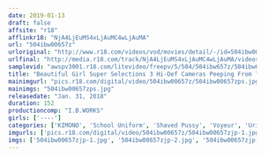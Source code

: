 ```yaml
---
date: 2019-01-13
draft: false
affsite: "r18"
afflinkr18: "NjA4LjEuMS4xLjAuMC4wLjAuMA"
url: "504ibw00657z"
urloriginal: "http://www.r18.com/videos/vod/movies/detail/-/id=504ibw00657z"
urlfinal: "http://media.r18.com/track/NjA4LjEuMS4xLjAuMC4wLjAuMA/videos/vod/movies/detail/-/id=504ibw00657z"
samplevid: "awspv3001.r18.com/litevideo/freepv/5/504/504ibw657z/504ibw657z_dmb_w.mp4"
title: "Beautiful Girl Super Selections 3 Hi-Def Cameras Peeping From The Porta-Potties At A Fireworks Festival"
mainimgurl: "pics.r18.com/digital/video/504ibw00657z/504ibw00657zps.jpg"
mainimgs: "504ibw00657zps.jpg"
releasedate: "Jan. 31, 2018"
duration: 152
productioncomp: "I.B.WORKS"
girls: ['----']
categories: ['KIMONO', 'School Uniform', 'Shaved Pussy', 'Voyeur', 'Urination', 'Hi-Def']
imgurls: ['pics.r18.com/digital/video/504ibw00657z/504ibw00657zjp-1.jpg', 'pics.r18.com/digital/video/504ibw00657z/504ibw00657zjp-2.jpg', 'pics.r18.com/digital/video/504ibw00657z/504ibw00657zjp-3.jpg', 'pics.r18.com/digital/video/504ibw00657z/504ibw00657zjp-4.jpg', 'pics.r18.com/digital/video/504ibw00657z/504ibw00657zjp-5.jpg', 'pics.r18.com/digital/video/504ibw00657z/504ibw00657zjp-6.jpg', 'pics.r18.com/digital/video/504ibw00657z/504ibw00657zjp-7.jpg', 'pics.r18.com/digital/video/504ibw00657z/504ibw00657zjp-8.jpg', 'pics.r18.com/digital/video/504ibw00657z/504ibw00657zjp-9.jpg', 'pics.r18.com/digital/video/504ibw00657z/504ibw00657zjp-10.jpg', 'pics.r18.com/digital/video/504ibw00657z/504ibw00657zjp-11.jpg', 'pics.r18.com/digital/video/504ibw00657z/504ibw00657zjp-12.jpg', 'pics.r18.com/digital/video/504ibw00657z/504ibw00657zjp-13.jpg', 'pics.r18.com/digital/video/504ibw00657z/504ibw00657zjp-14.jpg', 'pics.r18.com/digital/video/504ibw00657z/504ibw00657zjp-15.jpg', 'pics.r18.com/digital/video/504ibw00657z/504ibw00657zjp-16.jpg', 'pics.r18.com/digital/video/504ibw00657z/504ibw00657zjp-17.jpg', 'pics.r18.com/digital/video/504ibw00657z/504ibw00657zjp-18.jpg', 'pics.r18.com/digital/video/504ibw00657z/504ibw00657zjp-19.jpg', 'pics.r18.com/digital/video/504ibw00657z/504ibw00657zjp-20.jpg']
imgs: ['504ibw00657zjp-1.jpg', '504ibw00657zjp-2.jpg', '504ibw00657zjp-3.jpg', '504ibw00657zjp-4.jpg', '504ibw00657zjp-5.jpg', '504ibw00657zjp-6.jpg', '504ibw00657zjp-7.jpg', '504ibw00657zjp-8.jpg', '504ibw00657zjp-9.jpg', '504ibw00657zjp-10.jpg', '504ibw00657zjp-11.jpg', '504ibw00657zjp-12.jpg', '504ibw00657zjp-13.jpg', '504ibw00657zjp-14.jpg', '504ibw00657zjp-15.jpg', '504ibw00657zjp-16.jpg', '504ibw00657zjp-17.jpg', '504ibw00657zjp-18.jpg', '504ibw00657zjp-19.jpg', '504ibw00657zjp-20.jpg']
---
```

